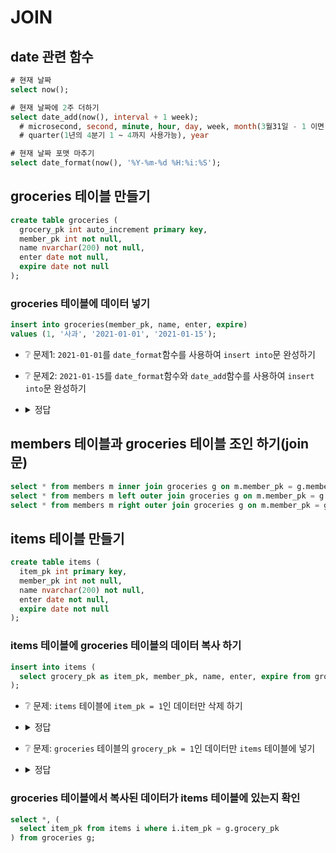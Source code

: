 # JOIN

## date 관련 함수
```sql
# 현재 날짜
select now();

# 현재 날짜에 2주 더하기
select date_add(now(), interval + 1 week);
  # microsecond, second, minute, hour, day, week, month(3월31일 - 1 이면 2월 28일. 윤년이면 29일),
  # quarter(1년의 4분기 1 ~ 4까지 사용가능), year

# 현재 날짜 포맷 마추기
select date_format(now(), '%Y-%m-%d %H:%i:%S');
```

## groceries 테이블 만들기
```sql
create table groceries (
  grocery_pk int auto_increment primary key,
  member_pk int not null,
  name nvarchar(200) not null,
  enter date not null,
  expire date not null
);
```

### groceries 테이블에 데이터 넣기
```sql
insert into groceries(member_pk, name, enter, expire)
values (1, '사과', '2021-01-01', '2021-01-15');
```

* ❔ 문제1: `2021-01-01`를 `date_format`함수를 사용하여 `insert into`문 완성하기
* ❔ 문제2: `2021-01-15`를 `date_format`함수와 `date_add`함수를 사용하여 `insert into`문 완성하기
* <details><summary>정답</summary>

  ```sql
  insert into groceries(member_pk, name, enter, expire)
  values (1, '사과', date_format(now(), '%Y-%m-%d'), date_format(date_add(now(), interval + 2 week), '%Y-%m-%d'));
  ```
  추가 데이터 넣기
  ```sql
  insert into groceries(member_pk, name, enter, expire)
  values (1, '딸기', date_format(now(), '%Y-%m-%d'), date_format(date_add(now(), interval + 2 week), '%Y-%m-%d'));
  insert into groceries(member_pk, name, enter, expire)
  values (2, '바나나', date_format(now(), '%Y-%m-%d'), date_format(date_add(now(), interval + 2 week), '%Y-%m-%d'));
  insert into groceries(member_pk, name, enter, expire)
  values (3, '망고', date_format(now(), '%Y-%m-%d'), date_format(date_add(now(), interval + 2 week), '%Y-%m-%d'));
  insert into groceries(member_pk, name, enter, expire)
  values (100, '자몽', date_format(now(), '%Y-%m-%d'), date_format(date_add(now(), interval + 2 week), '%Y-%m-%d'));
  ```
</details>

## members 테이블과 groceries 테이블 조인 하기(join문)
```sql
select * from members m inner join groceries g on m.member_pk = g.member_pk;
select * from members m left outer join groceries g on m.member_pk = g.member_pk;
select * from members m right outer join groceries g on m.member_pk = g.member_pk;
```

## items 테이블 만들기
```sql
create table items (
  item_pk int primary key,
  member_pk int not null,
  name nvarchar(200) not null,
  enter date not null,
  expire date not null
);
```

### items 테이블에 groceries 테이블의 데이터 복사 하기
```sql
insert into items (
  select grocery_pk as item_pk, member_pk, name, enter, expire from groceries
);
```

* ❔ 문제: `items` 테이블에 `item_pk = 1`인 데이터만 삭제 하기
* <details><summary>정답</summary>

  ```sql
  delete from items where item_pk = 1;
  ```
</details>

* ❔ 문제: `groceries` 테이블의 `grocery_pk = 1`인 데이터만 `items` 테이블에 넣기
* <details><summary>정답</summary>

  ```sql
  insert into items (
    select grocery_pk as item_pk, member_pk, name, enter, expire from groceries
    where grocery_pk = 1
  );
  ```
  * ❕ 다시 한번 실행 하기
</details>

### groceries 테이블에서 복사된 데이터가 items 테이블에 있는지 확인
```sql
select *, (
  select item_pk from items i where i.item_pk = g.grocery_pk
) from groceries g;
```

<!--
### MySQL/MariaDB Table Update Safe 모드
https://m.blog.naver.com/PostView.naver?isHttpsRedirect=true&blogId=jevida&logNo=221123654036
```sql
SET SQL_SAFE_UPDATES = 0; --해제
SET SQL_SAFE_UPDATES = 1; --설정
```
-->
